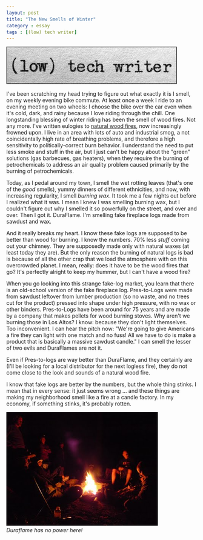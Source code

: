 ```yaml
---
layout: post
title: "The New Smells of Winter"
category : essay
tags : [(low) tech writer]
---
```

[![low tech writer](/assets/ltw/header14.jpg)](http://lowtechwriter.com)

I've been scratching my head trying to figure out what exactly it is I smell, on my weekly evening bike commute. At least once a week I ride to an evening meeting on two wheels: I choose the bike over the car even when it's cold, dark, and rainy because I love riding through the chill. One longstanding blessing of winter riding has been the smell of wood fires. Not any more. I've written eulogies to [natural wood fires](http://lowtechwriter.com/2009/03/water-and-fire.html), now increasingly frowned upon. I live in an area with lots of auto and industrial smog, a not coincidentally high rate of breathing problems, and therefore a high sensitivity to politically-correct burn behavior. I understand the need to put less smoke and stuff in the air, but I just can't be happy about the "green" solutions (gas barbecues, gas heaters), when they require the burning of petrochemicals to address an air quality problem caused primarily by the burning of petrochemicals.

Today, as I pedal around my town, I smell the wet rotting leaves (that's one of the *good* smells), yummy dinners of different ethnicities, and now, with increasing regularity, I smell *burning wax*. It took me a few nights out before I realized what it was. I mean I knew I was smelling burning wax, but I couldn't figure out why I smelled it so powerfully on the street, and over and over. Then I got it. DuraFlame. I'm smelling fake fireplace logs made from sawdust and wax.

And it really breaks my heart. I know these fake logs are supposed to be better than wood for burning. I know the numbers. 70% less *stuff* coming out your chimney. They are supposedly made only with natural waxes (at least today they are). But the only reason the burning of natural logs is bad is because of all the other crap that we load the atmosphere with on this overcrowded planet. I mean, really: does it have to be the wood fires that go? It's perfectly alright to keep my hummer, but I can't have a wood fire?

When you go looking into this strange fake-log market, you learn that there is an old-school version of the fake fireplace log. Pres-to-Logs were made from sawdust leftover from lumber production (so no waste, and no trees cut for the product) pressed into shape under high pressure, with no wax or other binders. Pres-to-Logs have been around for 75 years and are made by a company that makes pellets for wood burning stoves. Why aren't we burning those in Los Altos? I know: because they don't light themselves. Too inconvenient. I can hear the pitch now: "We're going to give Americans a fire they can light with one match and no fuss! All we have to do is make a product that is basically a massive sawdust candle." I can smell the lesser of two evils and DuraFlames are not it.

Even if Pres-to-logs are way better than DuraFlame, and they certainly are (I'll be looking for a local distributor for the next logless fire), they do not come close to the look and sounds of a natural wood fire. 

I know that fake logs are better by the numbers, but the whole thing stinks. I mean that in every sense: it just seems wrong ... and these things are making my neighborhood smell like a fire at a candle factory. In my economy, if something stinks, it's probably rotten. 

[![Duraflame has no power here](/assets/ltw/firesm.jpg)](/assets/ltw/firebg.jpg)  
*Duraflame has no power here!*

